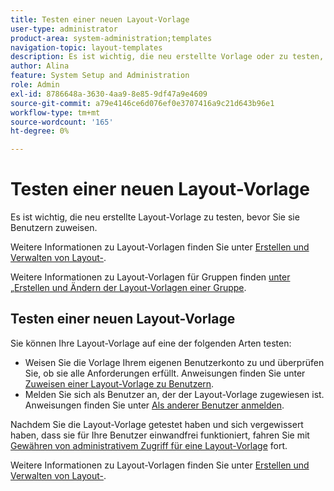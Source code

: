 ```yaml
---
title: Testen einer neuen Layout-Vorlage
user-type: administrator
product-area: system-administration;templates
navigation-topic: layout-templates
description: Es ist wichtig, die neu erstellte Vorlage oder zu testen, bevor Sie sie Benutzern zuweisen.
author: Alina
feature: System Setup and Administration
role: Admin
exl-id: 8786648a-3630-4aa9-8e85-9df47a9e4609
source-git-commit: a79e4146ce6d076ef0e3707416a9c21d643b96e1
workflow-type: tm+mt
source-wordcount: '165'
ht-degree: 0%

---
```


# Testen einer neuen Layout-Vorlage

Es ist wichtig, die neu erstellte Layout-Vorlage zu testen, bevor Sie sie Benutzern zuweisen.

Weitere Informationen zu Layout-Vorlagen finden Sie unter [Erstellen und Verwalten von Layout-](../../../administration-and-setup/customize-workfront/use-layout-templates/create-and-manage-layout-templates.md).

Weitere Informationen zu Layout-Vorlagen für Gruppen finden [ unter „Erstellen und Ändern der Layout-Vorlagen einer Gruppe](../../../administration-and-setup/manage-groups/work-with-group-objects/create-and-modify-a-groups-layout-templates.md).

## Testen einer neuen Layout-Vorlage

Sie können Ihre Layout-Vorlage auf eine der folgenden Arten testen:

* Weisen Sie die Vorlage Ihrem eigenen Benutzerkonto zu und überprüfen Sie, ob sie alle Anforderungen erfüllt. Anweisungen finden Sie unter [Zuweisen einer Layout-Vorlage zu Benutzern](../../../administration-and-setup/customize-workfront/use-layout-templates/assign-users-to-layout-template.md#assign).
* Melden Sie sich als Benutzer an, der der Layout-Vorlage zugewiesen ist. Anweisungen finden Sie unter [Als anderer Benutzer anmelden](../../../administration-and-setup/add-users/create-and-manage-users/log-in-as-another-user.md).

Nachdem Sie die Layout-Vorlage getestet haben und sich vergewissert haben, dass sie für Ihre Benutzer einwandfrei funktioniert, fahren Sie mit [Gewähren von administrativem Zugriff für eine Layout-Vorlage](../../../administration-and-setup/customize-workfront/use-layout-templates/grant-admin-access-layout-template.md) fort.

Weitere Informationen zu Layout-Vorlagen finden Sie unter [Erstellen und Verwalten von Layout-](../../../administration-and-setup/customize-workfront/use-layout-templates/create-and-manage-layout-templates.md).
